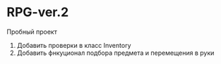 # RPG-ver.2
Пробный проект

1. Добавить проверки в класс Inventory
2. Добавить фнкуционал подбора предмета и перемещения в руки
